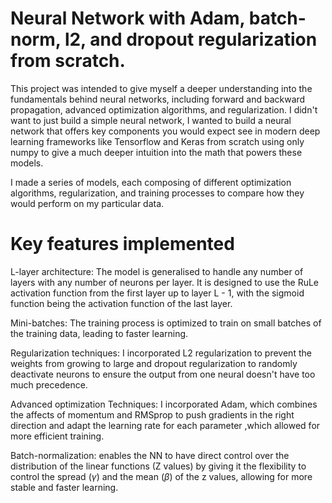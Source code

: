 # Neural Network with Adam, batch-norm, l2, and dropout regularization from scratch.

This project was intended to give myself a deeper understanding into the fundamentals
behind neural networks, including forward and backward propagation, advanced optimization 
algorithms, and regularization. I didn't want to just build a simple neural network,
I wanted to build a neural network that offers key components you would expect see in
modern deep learning frameworks like Tensorflow and Keras from scratch using only numpy
to give a much deeper intuition into the math that powers these models.

I made a series of models, each composing of different optimization algorithms, 
regularization, and training processes to compare how they would perform on my particular
data.

 # Key features implemented
L-layer architecture: The model is generalised to handle any number of layers with any
number of neurons per layer. It is designed to use the RuLe activation function from the 
first layer up to layer L - 1, with the sigmoid function being the activation function of 
the last layer.

Mini-batches: The training process is optimized to train on small batches of the training data,
leading to faster learning.

Regularization techniques: I incorporated L2 regularization to prevent the weights from
growing to large and dropout regularization to randomly deactivate neurons to ensure the
output from one neural doesn't have too much precedence.

Advanced optimization Techniques: I incorporated Adam, which combines the affects of momentum
and RMSprop to push gradients in the right direction and adapt the learning rate for each parameter 
,which allowed for more efficient training.

Batch-normalization: enables the NN to have direct control over the distribution of
the linear functions (Z values) by giving it the flexibility to control the spread ($\gamma$)
and the mean ($\beta$) of the z values, allowing for more stable and faster learning.